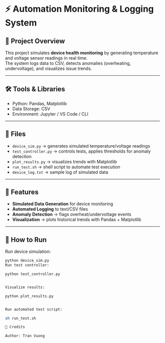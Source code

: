 # ⚡ Automation Monitoring & Logging System  

## 📌 Project Overview  
This project simulates **device health monitoring** by generating temperature and voltage sensor readings in real time.  
The system logs data to CSV, detects anomalies (overheating, undervoltage), and visualizes issue trends.  

---

## 🛠 Tools & Libraries  
- Python: Pandas, Matplotlib  
- Data Storage: CSV  
- Environment: Jupyter / VS Code / CLI  

---

## 📂 Files  
- `device_sim.py` → generates simulated temperature/voltage readings  
- `test_controller.py` → controls tests, applies thresholds for anomaly detection  
- `plot_results.py` → visualizes trends with Matplotlib  
- `run_test.sh` → shell script to automate test execution  
- `device_log.txt` → sample log of simulated data  

---

## 🔧 Features  
- **Simulated Data Generation** for device monitoring  
- **Automated Logging** to text/CSV files  
- **Anomaly Detection** → flags overheat/undervoltage events  
- **Visualization** → plots historical trends with Pandas + Matplotlib  

---

## 🚀 How to Run  

Run device simulation:  
```bash
python device_sim.py
Run test controller:

python test_controller.py


Visualize results:

python plot_results.py


Run automated test script:

sh run_test.sh

📎 Credits

Author: Tran Vuong
